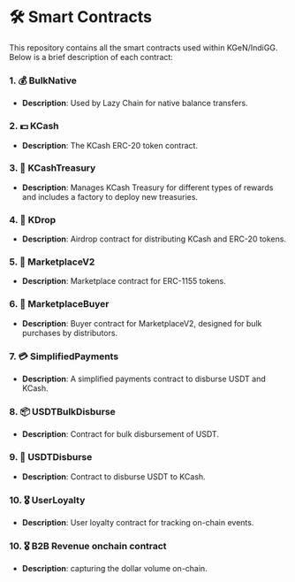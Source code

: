 # 🛠️ Smart Contracts

This repository contains all the smart contracts used within KGeN/IndiGG. Below is a brief description of each contract:

### 1. **💰 BulkNative**
- **Description**: Used by Lazy Chain for native balance transfers.

### 2. **💵 KCash**
- **Description**: The KCash ERC-20 token contract.

### 3. **🏦 KCashTreasury**
- **Description**: Manages KCash Treasury for different types of rewards and includes a factory to deploy new treasuries.

### 4. **🎁 KDrop**
- **Description**: Airdrop contract for distributing KCash and ERC-20 tokens.

### 5. **🛒 MarketplaceV2**
- **Description**: Marketplace contract for ERC-1155 tokens.

### 6. **🤝 MarketplaceBuyer**
- **Description**: Buyer contract for MarketplaceV2, designed for bulk purchases by distributors.

### 7. **💳 SimplifiedPayments**
- **Description**: A simplified payments contract to disburse USDT and KCash.

### 8. **📦 USDTBulkDisburse**
- **Description**: Contract for bulk disbursement of USDT.

### 9. **🔄 USDTDisburse**
- **Description**: Contract to disburse USDT to KCash.

### 10. **🎖️ UserLoyalty**
- **Description**: User loyalty contract for tracking on-chain events.
### 10. **🎖️ B2B Revenue onchain contract**
- **Description**: capturing the dollar volume on-chain.
